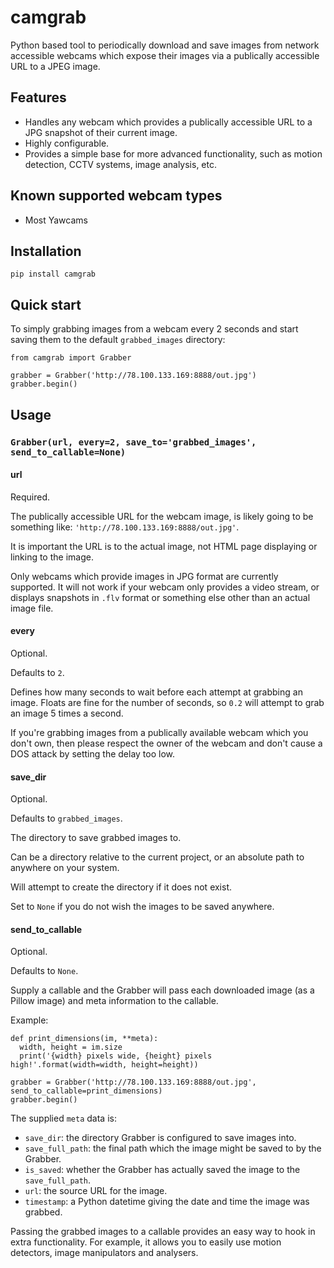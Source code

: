 # camgrab

Python based tool to periodically download and save images from network accessible webcams which expose their images via a publically accessible URL to a JPEG image.

## Features

* Handles any webcam which provides a publically accessible URL to a JPG snapshot of their current image.
* Highly configurable.
* Provides a simple base for more advanced functionality, such as motion detection, CCTV systems, image analysis, etc.

## Known supported webcam types

* Most Yawcams

## Installation

```
pip install camgrab
```

## Quick start

To simply grabbing images from a webcam every 2 seconds and start saving them to the default `grabbed_images` directory:

```
from camgrab import Grabber

grabber = Grabber('http://78.100.133.169:8888/out.jpg')
grabber.begin()
```

## Usage

### `Grabber(url, every=2, save_to='grabbed_images', send_to_callable=None)`

#### url

Required.

The publically accessible URL for the webcam image, is likely going to be something like: `'http://78.100.133.169:8888/out.jpg'`.

It is important the URL is to the actual image, not HTML page displaying or linking to the image.

Only webcams which provide images in JPG format are currently supported. It will not work if your webcam only provides a video stream, or displays snapshots in `.flv` format or something else other than an actual image file.

#### every

Optional.

Defaults to `2`.

Defines how many seconds to wait before each attempt at grabbing an image. Floats are fine for the number of seconds, so `0.2` will attempt to grab an image 5 times a second.

If you're grabbing images from a publically available webcam which you don't own, then please respect the owner of the webcam and don't cause a DOS attack by setting the delay too low.

#### save_dir

Optional.

Defaults to `grabbed_images`.

The directory to save grabbed images to.

Can be a directory relative to the current project, or an absolute path to anywhere on your system.

Will attempt to create the directory if it does not exist.

Set to `None` if you do not wish the images to be saved anywhere.

#### send_to_callable

Optional.

Defaults to `None`.

Supply a callable and the Grabber will pass each downloaded image (as a Pillow image) and meta information to the callable.

Example:

```
def print_dimensions(im, **meta):
  width, height = im.size
  print('{width} pixels wide, {height} pixels high!'.format(width=width, height=height))

grabber = Grabber('http://78.100.133.169:8888/out.jpg', send_to_callable=print_dimensions)
grabber.begin()
```

The supplied `meta` data is:

* `save_dir`: the directory Grabber is configured to save images into.
* `save_full_path`: the final path which the image might be saved to by the Grabber.
* `is_saved`: whether the Grabber has actually saved the image to the `save_full_path`.
* `url`: the source URL for the image.
* `timestamp`: a Python datetime giving the date and time the image was grabbed.

Passing the grabbed images to a callable provides an easy way to hook in extra functionality. For example, it allows you to easily use motion detectors, image manipulators and analysers.
